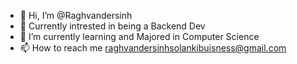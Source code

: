 - 👋 Hi, I’m @Raghvandersinh
- 👀 Currently intrested in being a Backend Dev
- 🌱 I’m currently learning and Majored in Computer Science
- 📫 How to reach me raghvandersinhsolankibuisness@gmail.com

<!---
Raghvandersinh/Raghvandersinh is a ✨ special ✨ repository because its `README.md` (this file) appears on your GitHub profile.
You can click the Preview link to take a look at your changes.
--->
